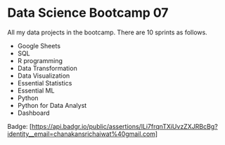 # Data Science Bootcamp 07

All my data projects in the bootcamp. There are 10 sprints as follows.

- Google Sheets
- SQL
- R programming
- Data Transformation
- Data Visualization
- Essential Statistics
- Essential ML
- Python
- Python for Data Analyst
- Dashboard

Badge: [https://api.badgr.io/public/assertions/lLi7frqnTXiUvzZXJRBcBg?identity__email=chanakansrichaiwat%40gmail.com]
